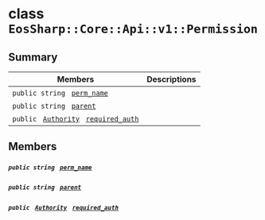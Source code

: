 # class `EosSharp::Core::Api::v1::Permission` 

## Summary

 Members                                | Descriptions                                
----------------------------------------|---------------------------------------------
`public string ` [`perm_name`](#class_eos_sharp_1_1_core_1_1_api_1_1v1_1_1_permission_1ae35d8600f72085f81f6ecf78166f1c4d) | 
`public string ` [`parent`](#class_eos_sharp_1_1_core_1_1_api_1_1v1_1_1_permission_1a8a8c4f8ea84d79d4d41410f2d2bdd5ce) | 
`public ` [`Authority`](EosSharp--Core--Api--v1--Authority.md)` ` [`required_auth`](#class_eos_sharp_1_1_core_1_1_api_1_1v1_1_1_permission_1af0bfef5572c8de4714c5ca0e977805bc) | 

## Members

##### `public string ` [`perm_name`](#class_eos_sharp_1_1_core_1_1_api_1_1v1_1_1_permission_1ae35d8600f72085f81f6ecf78166f1c4d) 

##### `public string ` [`parent`](#class_eos_sharp_1_1_core_1_1_api_1_1v1_1_1_permission_1a8a8c4f8ea84d79d4d41410f2d2bdd5ce) 

##### `public ` [`Authority`](EosSharp--Core--Api--v1--Authority.md)` ` [`required_auth`](#class_eos_sharp_1_1_core_1_1_api_1_1v1_1_1_permission_1af0bfef5572c8de4714c5ca0e977805bc) 

